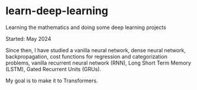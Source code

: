 # learn-deep-learning
Learning the mathematics and doing some deep learning projects

Started: May 2024

Since then, I have studied a vanilla neural network, dense neural network, backpropagation, cost functions for regression and categorization problems, vanilla recurrent neural network (RNN), Long Short Term Memory (LSTM), Gated Recurrent Units (GRUs). 

My goal is to make it to Transformers. 

